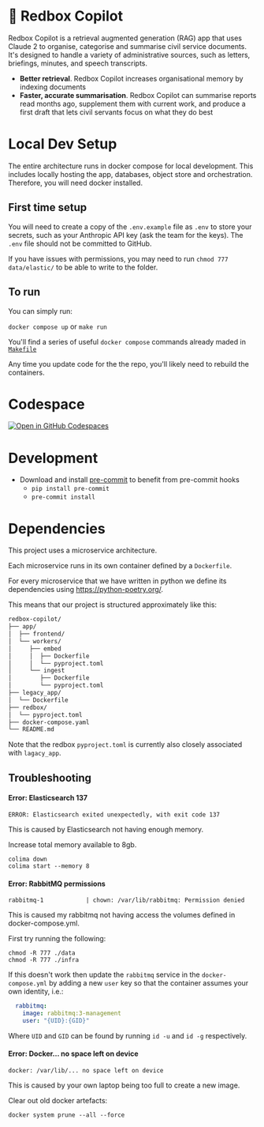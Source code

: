 # 📮 Redbox Copilot

Redbox Copilot is a retrieval augmented generation (RAG) app that uses Claude 2 to organise, categorise and summarise civil service documents. It's designed to handle a variety of administrative sources, such as letters, briefings, minutes, and speech transcripts.

- **Better retrieval**. Redbox Copilot increases organisational memory by indexing documents
- **Faster, accurate summarisation**. Redbox Copilot can summarise reports read months ago, supplement them with current work, and produce a first draft that lets civil servants focus on what they do best

# Local Dev Setup

The entire architecture runs in docker compose for local development. This includes locally hosting the app, databases, object store and orchestration. Therefore, you will need docker installed.

## First time setup

You will need to create a copy of the `.env.example` file as `.env` to store your secrets, such as your Anthropic API key (ask the team for the keys). The `.env` file should not be committed to GitHub.

If you have issues with permissions, you may need to run `chmod 777 data/elastic/` to be able to write to the folder.

## To run

You can simply run:

`docker compose up` or `make run`

You'll find a series of useful `docker compose` commands already maded in [`Makefile`](./Makefile)

Any time you update code for the the repo, you'll likely need to rebuild the containers.

# Codespace

[![Open in GitHub Codespaces](https://github.com/codespaces/badge.svg)](https://codespaces.new/i-dot-ai/redbox-copilot?quickstart=1)

# Development

- Download and install [pre-commit](https://pre-commit.com) to benefit from pre-commit hooks
  - `pip install pre-commit`
  - `pre-commit install`

# Dependencies

This project uses a microservice architecture.

Each microservice runs in its own container defined by a `Dockerfile`.

For every microservice that we have written in python we define its dependencies using https://python-poetry.org/.

This means that our project is structured approximately like this:

```txt
redbox-copilot/
├── app/
│  ├── frontend/
│  └── workers/
│     ├── embed
│     │  ├── Dockerfile
│     │  └── pyproject.toml
│     └── ingest
│        ├── Dockerfile
│        └── pyproject.toml
├── legacy_app/
│  └── Dockerfile
├── redbox/
│  └── pyproject.toml
├── docker-compose.yaml
└── README.md
```

Note that the redbox `pyproject.toml` is currently also closely associated with `lagacy_app`.

## Troubleshooting

#### Error: Elasticsearch 137

```commandline
ERROR: Elasticsearch exited unexpectedly, with exit code 137
```
This is caused by Elasticsearch not having enough memory.

Increase total memory available to 8gb.

```commandline
colima down
colima start --memory 8
```


#### Error: RabbitMQ permissions
```commandline
rabbitmq-1            | chown: /var/lib/rabbitmq: Permission denied
```

This is caused my rabbitmq not having access the volumes defined in docker-compose.yml.

First try running the following:

```commandline
chmod -R 777 ./data
chmod -R 777 ./infra
```

If this doesn't work then update the `rabbitmq` service in the `docker-compose.yml`
by adding a new `user` key so that the container assumes your own identity, i.e.:

```yaml
  rabbitmq:
    image: rabbitmq:3-management
    user: "{UID}:{GID}"
```

Where `UID` and `GID` can be found by running `id -u` and `id -g` respectively.

#### Error: Docker... no space left on device

```commandline
docker: /var/lib/... no space left on device
```

This is caused by your own laptop being too full to create a new image.

Clear out old docker artefacts:

```commandline
docker system prune --all --force
```
